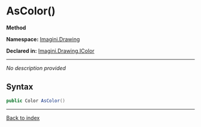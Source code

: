 # AsColor()

**Method**

**Namespace:** [Imagini.Drawing](Imagini.Drawing.md)

**Declared in:** [Imagini.Drawing.IColor](Imagini.Drawing.IColor.md)

------


*No description provided*

## Syntax

```csharp
public Color AsColor()
```

------

[Back to index](index.md)